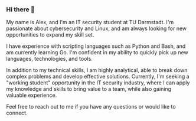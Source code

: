 ### Hi there 👋

My name is Alex, and I'm an IT security student at TU Darmstadt. I'm passionate about cybersecurity and Linux, and am always looking for new opportunities to expand my skill set.

I have experience with scripting languages such as Python and Bash, and am currently learning Go. I'm confident in my ability to quickly pick up new languages, technologies, and tools.

In addition to my technical skills, I am highly analytical, able to break down complex problems and develop effective solutions. Currently, I'm seeking a "working student" opportunity in the IT security industry, where I can apply my knowledge and skills to bring value to a team, while also gaining valuable experience.

Feel free to reach out to me if you have any questions or would like to connect.

